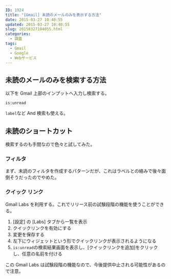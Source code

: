 ```yaml
---
ID: 1924
title: "[Gmail] 未読のメールのみを表示する方法"
date: 2015-03-27 10:40:55
updated: 2015-03-27 10:40:55
slug: 20150327104055.html
categories:
  - 調査
tags:
  - Gmail
  - Google
  - Webサービス
---
```


<!--more-->

## 未読のメールのみを検索する方法

以下を Gmail 上部のインプットへ入力し検索する。

```
is:unread
```

`label`など And 検索も使える。

## 未読のショートカット

検索するのも手間なので色々と試してみた。

### フィルタ

まず、未読のフィルタを作成するパターンだが、これはラベルとの絡みで後々面倒そうだったのでやめた。

### クイック リンク

Gmail Labs を利用する。これでリリース前の試験段階の機能を使うことができる。

<ol>
 <li>[設定] の [Labs] タブから一覧を表示</li>
 <li>クイックリンクを有効にする</li>
 <li>変更を保存する</li>
 <li>左下にウィジェットという形でクイックリンクが表示されるようになる</li>
 <li><code>is:unread</code>の検索結果画面を表示し、[クイックリンクを追加]をクリックし、任意の名前を付ける</li>
</ol>

この Gmail Labs は試験段階の機能なので、今後提供中止される可能性があるので注意。
